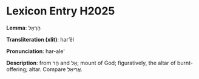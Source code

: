 # Lexicon Entry H2025

**Lemma**: הַרְאֵל

**Transliteration (xlit)**: harʼêl

**Pronunciation**: har-ale'

**Description**:
from הַר and אֵל; mount of God; figuratively, the altar of burnt-offering; altar. Compare אֲרִיאֵל.
